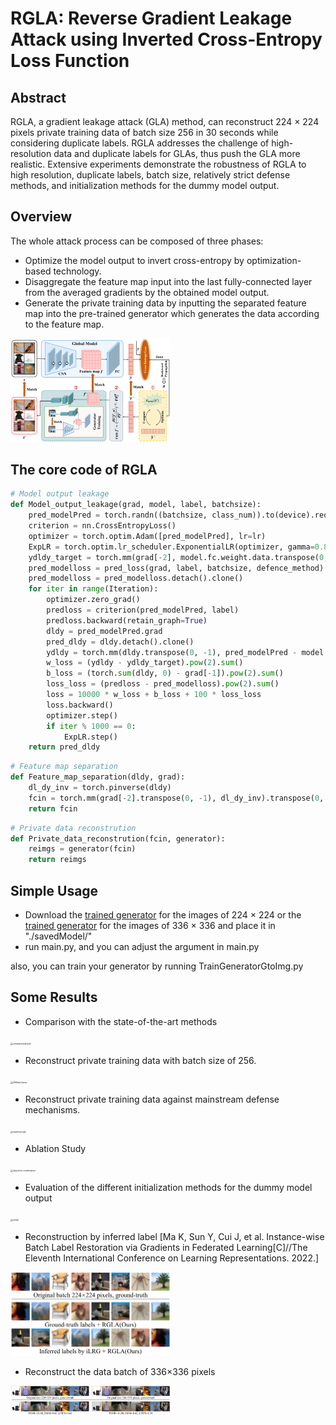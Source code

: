 # RGLA: Reverse Gradient Leakage Attack using Inverted Cross-Entropy Loss Function
## Abstract

RGLA, a gradient leakage attack (GLA) method, can reconstruct 224 $\times$ 224 pixels private training data of batch size 256 in 30 seconds while considering duplicate labels. RGLA addresses the challenge of high-resolution data and duplicate labels for GLAs, thus push the GLA more realistic. Extensive experiments demonstrate the robustness of RGLA to high resolution, duplicate labels, batch size, relatively strict defense methods, and initialization methods for the dummy model output.



## Overview

The whole attack process can be composed of three phases:

- Optimize the model output to invert cross-entropy by optimization-based technology.
- Disaggregate the feature map input into the last fully-connected layer from the averaged gradients by the obtained model output.
- Generate the private training data by inputting the separated feature map into the pre-trained generator which generates the data according to the feature map.

<img src="./readme_files/overview.png" alt="overview" style="zoom: 25%;" />



##  The core code of RGLA

```python
# Model output leakage
def Model_output_leakage(grad, model, label, batchsize):
    pred_modelPred = torch.randn((batchsize, class_num)).to(device).requires_grad_(True) # torch.randn((batchsize, class_num)).to(device).requires_grad_(True)
    criterion = nn.CrossEntropyLoss()
    optimizer = torch.optim.Adam([pred_modelPred], lr=lr)
    ExpLR = torch.optim.lr_scheduler.ExponentialLR(optimizer, gamma=0.88)
    ydldy_target = torch.mm(grad[-2], model.fc.weight.data.transpose(0, -1))
    pred_modelloss = pred_loss(grad, label, batchsize, defence_method)
    pred_modelloss = pred_modelloss.detach().clone()
    for iter in range(Iteration):
        optimizer.zero_grad()
        predloss = criterion(pred_modelPred, label)
        predloss.backward(retain_graph=True)
        dldy = pred_modelPred.grad
        pred_dldy = dldy.detach().clone()
        ydldy = torch.mm(dldy.transpose(0, -1), pred_modelPred - model.fc.bias.data)
        w_loss = (ydldy - ydldy_target).pow(2).sum()
        b_loss = (torch.sum(dldy, 0) - grad[-1]).pow(2).sum()
        loss_loss = (predloss - pred_modelloss).pow(2).sum()
        loss = 10000 * w_loss + b_loss + 100 * loss_loss
        loss.backward()
        optimizer.step()
        if iter % 1000 == 0:
            ExpLR.step()
    return pred_dldy
```

```python
# Feature map separation
def Feature_map_separation(dldy, grad):
    dl_dy_inv = torch.pinverse(dldy)
    fcin = torch.mm(grad[-2].transpose(0, -1), dl_dy_inv).transpose(0, -1)
    return fcin
```

```python
# Private data reconstrution
def Private_data_reconstrution(fcin, generator):
    reimgs = generator(fcin)
    return reimgs
```



## Simple Usage

- Download the [trained generator](https://drive.google.com/file/d/1ZXaoF-3abmrjMwhIRLEg5ri05W5dMEQI/view?usp=sharing) for the images of 224 $\times$ 224 or the [trained generator](https://drive.google.com/file/d/19mmn-DsaQ0Jc0GIheIMKX4ci8Fy1KFkI/view?usp=sharing) for the images of 336 $\times$ 336 and place it in "./savedModel/"
- run main.py, and you can adjust the argument in main.py

also, you can train your generator by running TrainGeneratorGtoImg.py



## Some Results

- Comparison with the state-of-the-art methods

<img src="./readme_files/compareexample.png" alt="compareexample" style="zoom: 25%;" />

- Reconstruct private training data with batch size of 256.

<img src="./readme_files/256batchsize.png" alt="256batchsize" style="zoom: 25%;" />

- Reconstruct private training data against mainstream defense mechanisms.

<img src="./readme_files/readmeimg2.png" alt="readmeimg2" style="zoom: 25%;" />

- Ablation Study

<img src="./readme_files/objective combination.png" alt="objective combination" style="zoom: 25%;" />

- Evaluation of the different initialization methods for the dummy model output

<img src="./readme_files/initial.png" alt="initial" style="zoom: 25%;" />

- Reconstruction by inferred label [Ma K, Sun Y, Cui J, et al. Instance-wise Batch Label Restoration via Gradients in Federated Learning[C]//The Eleventh International Conference on Learning Representations. 2022.]

<img src="./readme_files/inferredlabels.png" alt="inferredlabels" style="zoom: 25%;" />

- Reconstruct the data batch of 336$\times$336 pixels

<img src="./readme_files/pixels336.png" alt="pixels336" style="zoom: 25%;" />

